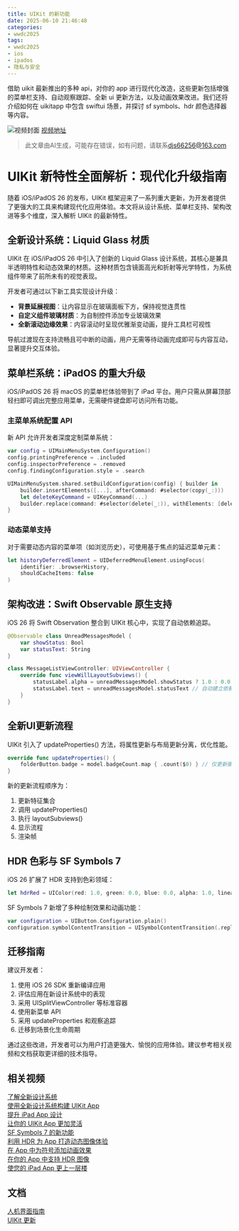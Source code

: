 ```yaml
---
title: UIKit 的新功能
date: 2025-06-10 21:46:48
categories:
- wwdc2025
tags:
- wwdc2025
- ios
- ipados
- 隐私与安全
---
```

借助 uikit 最新推出的多种 api，对你的 app 进行现代化改造，这些更新包括增强的菜单栏支持、自动观察跟踪、全新 ui 更新方法，以及动画效果改进。我们还将介绍如何在 uikitapp 中包含 swiftui 场景，并探讨 sf symbols、hdr 颜色选择器等内容。
<!--more-->

![视频封面](https://devimages-cdn.apple.com/wwdc-services/images/3055294D-836B-4513-B7B0-0BC5666246B0/9943/9943_wide_250x141_2x.jpg)
[视频地址](https://developer.apple.com/cn/videos/play/wwdc2025/243/)
> 此文章由AI生成，可能存在错误，如有问题，请联系[djs66256@163.com](djs66256@163.com)

# UIKit 新特性全面解析：现代化升级指南

随着 iOS/iPadOS 26 的发布，UIKit 框架迎来了一系列重大更新，为开发者提供了更强大的工具来构建现代化应用体验。本文将从设计系统、菜单栏支持、架构改进等多个维度，深入解析 UIKit 的最新特性。

## 全新设计系统：Liquid Glass 材质

UIKit 在 iOS/iPadOS 26 中引入了创新的 Liquid Glass 设计系统，其核心是兼具半透明特性和动态效果的材质。这种材质包含镜面高光和折射等光学特性，为系统组件带来了前所未有的视觉表现。

开发者可通过以下新工具实现设计升级：
- **背景延展视图**：让内容显示在玻璃面板下方，保持视觉连贯性
- **自定义组件玻璃材质**：为自制控件添加专业玻璃效果
- **全新滚动边缘效果**：内容滚动时呈现优雅渐变动画，提升工具栏可视性

导航过渡现在支持流畅且可中断的动画，用户无需等待动画完成即可与内容互动，显著提升交互体验。

## 菜单栏系统：iPadOS 的重大升级

iOS/iPadOS 26 将 macOS 的菜单栏体验带到了 iPad 平台。用户只需从屏幕顶部轻扫即可调出完整应用菜单，无需硬件键盘即可访问所有功能。

### 主菜单系统配置 API
新 API 允许开发者深度定制菜单系统：

```swift
var config = UIMainMenuSystem.Configuration()
config.printingPreference = .included
config.inspectorPreference = .removed
config.findingConfiguration.style = .search
```

```swift
UIMainMenuSystem.shared.setBuildConfiguration(config) { builder in
    builder.insertElements([...], afterCommand: #selector(copy(_:)))
    let deleteKeyCommand = UIKeyCommand(...)
    builder.replace(command: #selector(delete(_:)), withElements: [deleteKeyCommand])
}
```

### 动态菜单支持
对于需要动态内容的菜单项（如浏览历史），可使用基于焦点的延迟菜单元素：

```swift
let historyDeferredElement = UIDeferredMenuElement.usingFocus(
    identifier: .browserHistory,
    shouldCacheItems: false
)
```

## 架构改进：Swift Observable 原生支持

iOS 26 将 Swift Observation 整合到 UIKit 核心中，实现了自动依赖追踪。

```swift
@Observable class UnreadMessagesModel {
    var showStatus: Bool
    var statusText: String
}

class MessageListViewController: UIViewController {
    override func viewWillLayoutSubviews() {
        statusLabel.alpha = unreadMessagesModel.showStatus ? 1.0 : 0.0
        statusLabel.text = unreadMessagesModel.statusText // 自动建立依赖关系
    }
}
```

## 全新UI更新流程

UIKit 引入了 updateProperties() 方法，将属性更新与布局更新分离，优化性能。

```swift
override func updateProperties() {
    folderButton.badge = model.badgeCount.map { .count($0) } // 仅更新徽章计数
}
```

新的更新流程顺序为：
1. 更新特征集合
2. 调用 updateProperties()
3. 执行 layoutSubviews()
4. 显示流程
5. 渲染帧

## HDR 色彩与 SF Symbols 7

iOS 26 扩展了 HDR 支持到色彩领域：

```swift
let hdrRed = UIColor(red: 1.0, green: 0.0, blue: 0.0, alpha: 1.0, linearExposure: 2.5)
```

SF Symbols 7 新增了多种绘制效果和动画功能：

```swift
var configuration = UIButton.Configuration.plain()
configuration.symbolContentTransition = UISymbolContentTransition(.replace)
```

## 迁移指南

建议开发者：
1. 使用 iOS 26 SDK 重新编译应用
2. 评估应用在新设计系统中的表现
3. 采用 UISplitViewController 等标准容器
4. 使用新菜单 API
5. 采用 updateProperties 和观察追踪
6. 迁移到场景化生命周期

通过这些改进，开发者可以为用户打造更强大、愉悦的应用体验。建议参考相关视频和文档获取更详细的技术指导。

## 相关视频

[了解全新设计系统](https://developer.apple.com/videos/play/wwdc2025/356)  
[使用全新设计系统构建 UIKit App](https://developer.apple.com/videos/play/wwdc2025/284)  
[提升 iPad App 设计](https://developer.apple.com/videos/play/wwdc2025/208)  
[让你的 UIKit App 更加灵活](https://developer.apple.com/videos/play/wwdc2025/282)  
[SF Symbols 7 的新功能](https://developer.apple.com/videos/play/wwdc2025/337)  
[利用 HDR 为 App 打造动态图像体验](https://developer.apple.com/videos/play/wwdc2024/10177)  
[在 App 中为符号添加动画效果](https://developer.apple.com/videos/play/wwdc2023/10258)  
[在你的 App 中支持 HDR 图像](https://developer.apple.com/videos/play/wwdc2023/10181)  
[使您的 iPad App 更上一层楼](https://developer.apple.com/videos/play/wwdc2021/10057)

## 文档

[人机界面指南](https://developer.apple.com/design/human-interface-guidelines)  
[UIKit 更新](https://developer.apple.com/documentation/Updates/UIKit)
